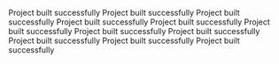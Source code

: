 Project built successfully
Project built successfully
Project built successfully
Project built successfully
Project built successfully
Project built successfully
Project built successfully
Project built successfully
Project built successfully
Project built successfully
Project built successfully
